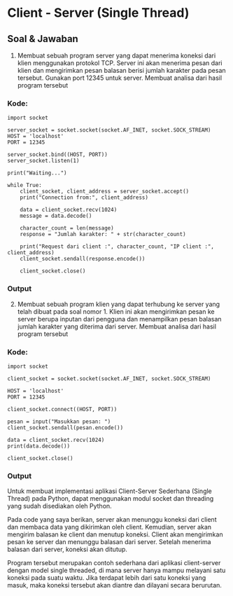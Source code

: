 # Client - Server (Single Thread)

## Soal & Jawaban

1. Membuat sebuah program server yang dapat menerima koneksi dari klien menggunakan protokol TCP. Server ini akan menerima pesan dari klien dan mengirimkan pesan balasan berisi jumlah karakter pada pesan tersebut. Gunakan port 12345 untuk server. Membuat analisa dari hasil program tersebut

### Kode:

    import socket

    server_socket = socket.socket(socket.AF_INET, socket.SOCK_STREAM)
    HOST = 'localhost'
    PORT = 12345

    server_socket.bind((HOST, PORT))
    server_socket.listen(1)

    print("Waiting...")

    while True:
        client_socket, client_address = server_socket.accept()
        print("Connection from:", client_address)

        data = client_socket.recv(1024)
        message = data.decode()

        character_count = len(message)
        response = "Jumlah karakter: " + str(character_count)

        print("Request dari client :", character_count, "IP client :", client_address)
        client_socket.sendall(response.encode())

        client_socket.close()

### Output

2. Membuat sebuah program klien yang dapat terhubung ke server yang telah dibuat pada soal nomor 1. Klien ini akan mengirimkan pesan ke server berupa inputan dari pengguna dan menampilkan pesan balasan jumlah karakter yang diterima dari server. Membuat analisa dari hasil program tersebut

### Kode:

    import socket

    client_socket = socket.socket(socket.AF_INET, socket.SOCK_STREAM)

    HOST = 'localhost'
    PORT = 12345

    client_socket.connect((HOST, PORT))

    pesan = input("Masukkan pesan: ")
    client_socket.sendall(pesan.encode())

    data = client_socket.recv(1024)
    print(data.decode())

    client_socket.close()

### Output

Untuk membuat implementasi aplikasi Client-Server Sederhana (Single Thread) pada Python,
dapat menggunakan modul socket dan threading yang sudah disediakan oleh Python.

Pada code yang saya berikan, server akan menunggu koneksi dari client dan membaca data yang
dikirimkan oleh client. Kemudian, server akan mengirim balasan ke client dan menutup
koneksi. Client akan mengirimkan pesan ke server dan menunggu balasan dari server. Setelah
menerima balasan dari server, koneksi akan ditutup.

Program tersebut merupakan contoh sederhana dari aplikasi client-server dengan model single
threaded, di mana server hanya mampu melayani satu koneksi pada suatu waktu. Jika
terdapat lebih dari satu koneksi yang masuk, maka koneksi tersebut akan diantre dan dilayani
secara berurutan.
